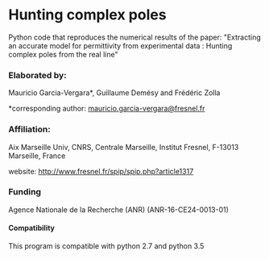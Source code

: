 # Hunting complex poles
Python code that reproduces the numerical results of the paper:
"Extracting an accurate model for permittivity from experimental data : Hunting complex poles from the real line"

### Elaborated by:

Mauricio Garcia-Vergara*, Guillaume Demésy and Frédéric Zolla

*corresponding author: mauricio.garcia-vergara@fresnel.fr

### Affiliation:
Aix Marseille Univ, CNRS, Centrale Marseille, Institut Fresnel, F-13013 Marseille, France

website: http://www.fresnel.fr/spip/spip.php?article1317

### Funding 
Agence Nationale de la Recherche (ANR) (ANR-16-CE24-0013-01)

#### Compatibility
This program is compatible with python 2.7 and python 3.5
